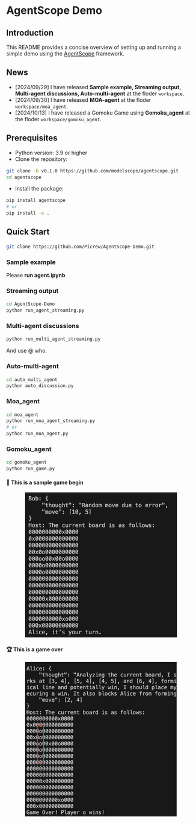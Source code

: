 # AgentScope Demo
## Introduction
This README provides a concise overview of setting up and running a simple demo using the [AgentScope](https://github.com/modelscope/agentscope) framework. 

## News
* [2024/09/29] I have released **Sample example, Streaming output, Multi-agent discussions, Auto-multi-agent** at the floder ``workspace``.
* [2024/09/30] I have released **MOA-agent** at the floder ``workspace/moa_agent``.
* [2024/10/13] I have released a Gomoku Game using **Gomoku_agent** at the floder ``workspace/gomoku_agent``.

## Prerequisites
* Python version: 3.9 or higher
* Clone the repository:
```bash
git clone -b v0.1.0 https://github.com/modelscope/agentscope.git
cd agentscope
```
* Install the package:
```bash
pip install agentscope
# or
pip install -e .
```

## Quick Start

```bash
git clone https://github.com/Picrew/AgentScope-Demo.git
```

### Sample example
Please **run agent.ipynb**

### Streaming output
```bash
cd AgentScope-Demo
python run_agent_streaming.py
```

### Multi-agent discussions
```bash
python run_multi_agent_streaming.py
```
And use @ who.

### Auto-multi-agent
```bash
cd auto_multi_agent
python auto_discussion.py
```

### Moa_agent
```bash
cd moa_agent
python run_moa_agent_streaming.py 
# or 
python run_moa_agent.py
```

### Gomoku_agent
```bash
cd gomoku_agent
python run_game.py
```

#### :game_die: This is a sample game begin 

<p align="center">
  <img src="./assets/gomoku_agent_output.jpg" width="80%">
</p>

#### :trophy: This is a game over  

<p align="center">
  <img src="./assets/gomoku_agent_win.jpg" width="80%">
</p>